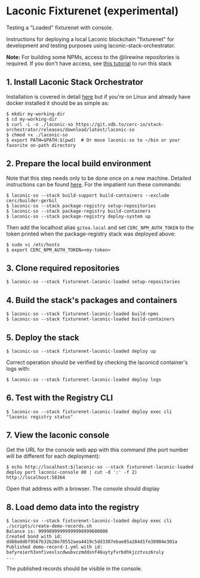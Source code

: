 # Laconic Fixturenet (experimental)

Testing a "Loaded" fixturenet with console.

Instructions for deploying a local Laconic blockchain "fixturenet" for development and testing purposes using laconic-stack-orchestrator.

**Note:** For building some NPMs, access to the @lirewine repositories is required. If you don't have access, see [this tutorial](/docs/laconicd-fixturenet.md) to run this stack

## 1. Install Laconic Stack Orchestrator
Installation is covered in detail [here](https://git.vdb.to/cerc-io/stack-orchestrator#user-mode) but if you're on Linux and already have docker installed it should be as simple as:
```
$ mkdir my-working-dir
$ cd my-working-dir
$ curl -L -o ./laconic-so https://git.vdb.to/cerc-io/stack-orchestrator/releases/download/latest/laconic-so
$ chmod +x ./laconic-so
$ export PATH=$PATH:$(pwd)  # Or move laconic-so to ~/bin or your favorite on-path directory
```
## 2. Prepare the local build environment
Note that this step needs only to be done once on a new machine.
Detailed instructions can be found [here](../build-support/README.md). For the impatient run these commands:
```
$ laconic-so --stack build-support build-containers --exclude cerc/builder-gerbil
$ laconic-so --stack package-registry setup-repositories
$ laconic-so --stack package-registry build-containers
$ laconic-so --stack package-registry deploy-system up
```
Then add the localhost alias `gitea.local` and set `CERC_NPM_AUTH_TOKEN` to the token printed when the package-registry stack was deployed above:
```
$ sudo vi /etc/hosts
$ export CERC_NPM_AUTH_TOKEN=<my-token>
```

## 3. Clone required repositories
```
$ laconic-so --stack fixturenet-laconic-loaded setup-repositories
```
## 4. Build the stack's packages and containers
```
$ laconic-so --stack fixturenet-laconic-loaded build-npms
$ laconic-so --stack fixturenet-laconic-loaded build-containers
```
## 5. Deploy the stack
```
$ laconic-so --stack fixturenet-laconic-loaded deploy up
```
Correct operation should be verified by checking the laconicd container's logs with:
```
$ laconic-so --stack fixturenet-laconic-loaded deploy logs
```
## 6. Test with the Registry CLI
```
$ laconic-so --stack fixturenet-laconic-loaded deploy exec cli "laconic registry status"
```
## 7. View the laconic console
Get the URL for the console web app with this command (the port number will be different for each deployment):
```
$ echo http://localhost:$(laconic-so --stack fixturenet-laconic-loaded deploy port laconic-console 80 | cut -d ':' -f 2)
http://localhost:58364
```
Open that address with a browser. The console should display
## 8. Load demo data into the registry
```
$ laconic-so --stack fixturenet-laconic-loaded deploy exec cli ./scripts/create-demo-records.sh
Balance is: 99998999999999998999600000
Created bond with id: dd88e8d6f9567b32b28e70552aea4419c5dd3307ebae85a284d1fe38904e301a
Published demo-record-1.yml with id: bafyreierh3xnfivexlscdwubvczmddsnf46uytyfvrbdhkjzztvsz6ruly
...
```
The published records should be visible in the console.

